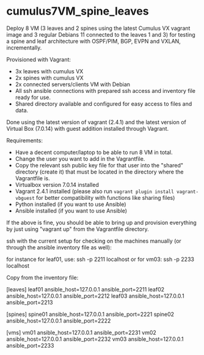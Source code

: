 # cumulus7VM_spine_leaves
Deploy 8 VM (3 leaves and 2 spines using the latest Cumulus VX vagrant image and 3 regular Debians 11 connected to the leaves 1 and 3) for testing a spine and leaf architecture with OSPF/PIM, BGP, EVPN and VXLAN, incrementally.

Provisioned with Vagrant:
* 3x leaves with cumulus VX
* 2x spines with cumulus VX
* 2x connected servers/clients VM with Debian
* All ssh ansible connections with prepared ssh access and inventory file ready for use.
* Shared directory available and configured for easy access to files and data.

Done using the latest version of vagrant (2.4.1) and the latest version of Virtual Box (7.0.14) with guest addition installed through Vagrant.

Requirements:

* Have a decent computer/laptop to be able to run 8 VM in total.
* Change the user you want to add in the Vagrantfile.
* Copy the relevant ssh public key file for that user into the "shared" directory (create it) that must be located in the directory where the Vagrantfile is.
* Virtualbox version 7.0.14 installed
* Vagrant 2.4.1 installed (please also run `vagrant plugin install vagrant-vbguest` for better compatibility with functions like sharing files)
* Python installed (if you want to use Ansible)
* Ansible installed (if you want to use Ansible)

If the above is fine, you should be able to bring up and provision everything by just using "vagrant up" from the Vagrantfile directory.

ssh with the current setup for checking on the machines manually (or through the ansible inventory file as well):

for instance for leaf01, use: ssh -p 2211 localhost
or for vm03: ssh -p 2233 localhost

Copy from the inventory file:

[leaves]
leaf01 ansible_host=127.0.0.1 ansible_port=2211
leaf02 ansible_host=127.0.0.1 ansible_port=2212
leaf03 ansible_host=127.0.0.1 ansible_port=2213

[spines]
spine01 ansible_host=127.0.0.1 ansible_port=2221
spine02 ansible_host=127.0.0.1 ansible_port=2222

[vms]
vm01 ansible_host=127.0.0.1 ansible_port=2231
vm02 ansible_host=127.0.0.1 ansible_port=2232
vm03 ansible_host=127.0.0.1 ansible_port=2233
